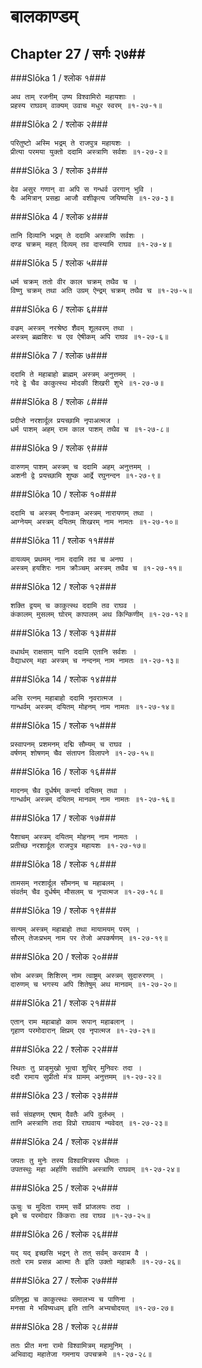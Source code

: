 बालकाण्डम्
===============================


## Chapter 27  / सर्गः २७##


###Slōka 1 / श्लोक १###


    अथ ताम् रजनीम् उष्य विश्वामिरो महायशाः ।
    प्रहस्य राघवम् वाक्यम् उवाच मधुर स्वरम् ॥१-२७-१॥


###Slōka 2 / श्लोक २###


    परितुष्टो अस्मि भद्रम् ते राजपुत्र महायशः ।
    प्रीत्या परमया युक्तो ददामि अस्त्राणि सर्वशः ॥१-२७-२॥


###Slōka 3 / श्लोक ३###


    देव असुर गणान् वा अपि स गन्धर्व उरगान् भुवि ।
    यैः अमित्रान् प्रसह्य आजौ वशीकृत्य जयिष्यसि ॥१-२७-३॥


###Slōka 4 / श्लोक ४###


    तानि दिव्यानि भद्रम् ते ददामि अस्त्राणि सर्वशः ।
    दण्ड चक्रम् महत् दिव्यम् तव दास्यामि राघव ॥१-२७-४॥


###Slōka 5 / श्लोक ५###


    धर्म चक्रम् ततो वीर काल चक्रम् तथैव च ।
    विष्णु चक्रम् तथा अति उग्रम् ऐन्द्रम् चक्रम् तथैव च ॥१-२७-५॥


###Slōka 6 / श्लोक ६###


    वज्रम् अस्त्रम् नरश्रेष्ठ शैवम् शूलवरम् तथा ।
    अस्त्रम् ब्रह्मशिरः च एव ऐषीकम् अपि राघव ॥१-२७-६॥


###Slōka 7 / श्लोक ७###


    ददामि ते महाबाहो ब्राह्मम् अस्त्रम् अनुत्तमम् ।
    गदे द्वे चैव काकुत्स्थ मोदकी शिखरी शुभे ॥१-२७-७॥


###Slōka 8 / श्लोक ८###


    प्रदीप्ते नरशार्दूल प्रयच्छामि नृपाअत्मज ।
    धर्म पाशम् अहम् राम काल पाशम् तथैव च ॥१-२७-८॥


###Slōka 9 / श्लोक ९###


    वारुणम् पाशम् अस्त्रम् च ददामि अहम् अनुत्तमम् ।
    अशनी द्वे प्रयच्छामि शुष्क आर्द्रे रघुनन्दन ॥१-२७-९॥


###Slōka 10 / श्लोक १०###


    ददामि च अस्त्रम् पैनाकम् अस्त्रम् नारायणम् तथा ।
    आग्नेयम् अस्त्रम् दयितम् शिखरम् नाम नामतः ॥१-२७-१०॥


###Slōka 11 / श्लोक ११###


    वायव्यम् प्रथमम् नाम ददामि तव च अनघ ।
    अस्त्रम् हयशिरः नाम क्रौञ्चम् अस्त्रम् तथैव च ॥१-२७-११॥


###Slōka 12 / श्लोक १२###


    शक्ति द्वयम् च काकुत्स्थ ददामि तव राघव ।
    कंकालम् मुसलम् घोरम् कापालम् अथ किन्किणीम् ॥१-२७-१२॥


###Slōka 13 / श्लोक १३###


    वधार्थम् राक्षसाम् यानि ददामि एतानि सर्वशः ।
    वैद्याधरम् महा अस्त्रम् च नन्दनम् नाम नामतः ॥१-२७-१३॥


###Slōka 14 / श्लोक १४###


    असि रत्नम् महाबाहो ददामि नृवरात्मज ।
    गान्धर्वम् अस्त्रम् दयितम् मोहनम् नाम नामतः ॥१-२७-१४॥


###Slōka 15 / श्लोक १५###


    प्रस्वापनम् प्रशमनम् दद्मि सौम्यम् च राघव ।
    वर्षणम् शोषणम् चैव संतापन विलापने ॥१-२७-१५॥


###Slōka 16 / श्लोक १६###


    मादनम् चैव दुर्धर्षम् कन्दर्प दयितम् तथा ।
    गान्धर्वम् अस्त्रम् दयितम् मानवम् नाम नामतः ॥१-२७-१६॥


###Slōka 17 / श्लोक १७###


    पैशाचम् अस्त्रम् दयितम् मोहनम् नाम नामतः ।
    प्रतीच्छ नरशार्दूल राजपुत्र महायशः ॥१-२७-१७॥


###Slōka 18 / श्लोक १८###


    तामसम् नरशार्दूल सौमनम् च महाबलम् ।
    संवर्तम् चैव दुर्धर्षम् मौसलम् च नृपात्मज ॥१-२७-१८॥


###Slōka 19 / श्लोक १९###


    सत्यम् अस्त्रम् महाबाहो तथा मायामयम् परम् ।
    सौरम् तेजःप्रभम् नाम पर तेजो अपकर्षणम् ॥१-२७-१९॥


###Slōka 20 / श्लोक २०###


    सोम अस्त्रम् शिशिरम् नाम त्वाष्ट्रम् अस्त्रम् सुदारुरणम् ।
    दारुणम् च भगस्य अपि शितेषुम् अथ मानवम् ॥१-२७-२०॥


###Slōka 21 / श्लोक २१###


    एतान् राम महाबाहो काम रूपान् महाबलान् ।
    गृहाण परमोदारान् क्षिप्रम् एव नृपात्मज ॥१-२७-२१॥


###Slōka 22 / श्लोक २२###


    स्थितः तु प्राङ्मुखो भूत्वा शुचिर् मुनिवरः तदा ।
    ददौ रामाय सुप्रीतो मंत्र ग्रामम् अनुत्तमम् ॥१-२७-२२॥


###Slōka 23 / श्लोक २३###


    सर्व संग्रहणम् एषाम् दैवतैः अपि दुर्लभम् ।
    तानि अस्त्राणि तदा विप्रो राघवाय न्यवेदत् ॥१-२७-२३॥


###Slōka 24 / श्लोक २४###


    जपतः तु मुनेः तस्य विश्वामित्रस्य धीमतः ।
    उपतस्थुः महा अर्हाणि सर्वाणि अस्त्राणि राघवम् ॥१-२७-२४॥


###Slōka 25 / श्लोक २५###


    ऊचुः च मुदिता रामम् सर्वे प्रांजलयः तदा ।
    इमे च परमोदार किंकराः तव राघव ॥१-२७-२५॥


###Slōka 26 / श्लोक २६###


    यद् यद् इच्छसि भद्रन् ते तत् सर्वम् करवाम वै ।
    ततो राम प्रसन्न आत्मा तैः इति उक्तो महाबलैः ॥१-२७-२६॥


###Slōka 27 / श्लोक २७###


    प्रतिगृह्य च काकुत्स्थः समालभ्य च पाणिना ।
    मनसा मे भविष्यध्वम् इति तानि अभ्यचोदयत् ॥१-२७-२७॥


###Slōka 28 / श्लोक २८###


    ततः प्रीत मना रामो विश्वामित्रम् महामुनिम् ।
    अभिवाद्य महातेजा गमनाय उपचक्रमे ॥१-२७-२८॥


